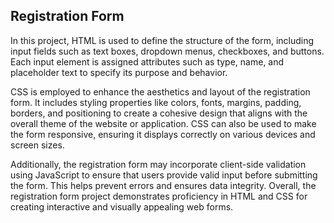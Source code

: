 
## Registration Form
In this project, HTML is used to define the structure of the form, including input fields such as text boxes, dropdown menus, checkboxes, and buttons. Each input element is assigned attributes such as type, name, and placeholder text to specify its purpose and behavior.

CSS is employed to enhance the aesthetics and layout of the registration form. It includes styling properties like colors, fonts, margins, padding, borders, and positioning to create a cohesive design that aligns with the overall theme of the website or application. CSS can also be used to make the form responsive, ensuring it displays correctly on various devices and screen sizes.

Additionally, the registration form may incorporate client-side validation using JavaScript to ensure that users provide valid input before submitting the form. This helps prevent errors and ensures data integrity. Overall, the registration form project demonstrates proficiency in HTML and CSS for creating interactive and visually appealing web forms.
